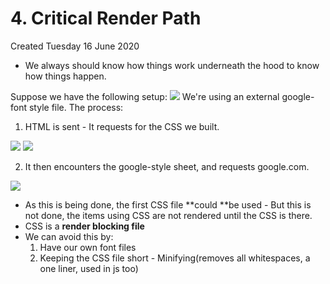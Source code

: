 # 4. Critical Render Path
Created Tuesday 16 June 2020


* We always should know how things work underneath the hood to know how things happen.

Suppose we have the following setup:
![](pasted_image%2023.png)
We're using an external google-font style file.
The process:

1. HTML is sent - It requests for the CSS we built. 

![](pasted_image001%2016.png)
![](pasted_image002%208.png)
	

2. It then encounters the google-style sheet, and requests google.com.

![](pasted_image003%206.png)

* As this is being done, the first CSS file **could **be used  - But this is not done, the items using CSS are not rendered until the CSS is there.
* CSS is a **render blocking file**
* We can avoid this by:
	1. Have our own font files
	2. Keeping the CSS file short - Minifying(removes all whitespaces, a one liner, used in js too)


